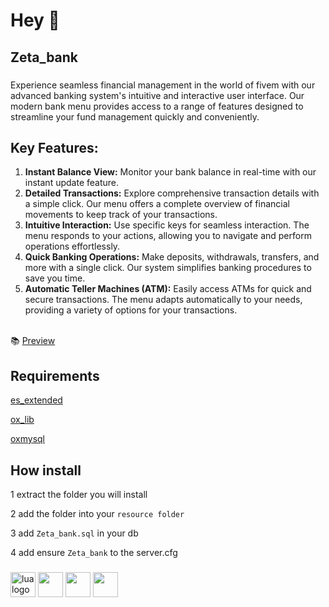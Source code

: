 <h1 align="left">Hey 👋</h1>

###

###

<h2 align="left">Zeta_bank</h2>

###

<p>
        Experience seamless financial management in the world of fivem with our advanced banking system's intuitive and interactive user interface. Our modern bank menu provides access to a range of features designed to streamline your fund management quickly and conveniently.
</p>

<h2>Key Features:</h2>

<ol>
    <li><strong>Instant Balance View:</strong> Monitor your bank balance in real-time with our instant update feature.</li>
    <li><strong>Detailed Transactions:</strong> Explore comprehensive transaction details with a simple click. Our menu offers a complete overview of financial movements to keep track of your transactions.</li>
    <li><strong>Intuitive Interaction:</strong> Use specific keys for seamless interaction. The menu responds to your actions, allowing you to navigate and perform operations effortlessly.</li>
    <li><strong>Quick Banking Operations:</strong> Make deposits, withdrawals, transfers, and more with a single click. Our system simplifies banking procedures to save you time.</li>
    <li><strong>Automatic Teller Machines (ATM):</strong> Easily access ATMs for quick and secure transactions. The menu adapts automatically to your needs, providing a variety of options for your transactions.</li>
</ol>
  
<br>📚 [Preview](https://streamable.com/kmfxvy)

 <h2 align="left">Requirements</h2>

[es_extended](https://github.com/ESX-Official/es_extended)

[ox_lib](https://github.com/overextended/ox_lib)

[oxmysql](https://github.com/overextended/oxmysql)

###

<h2 align="left">How install</h2>

1 extract the folder you will install

2 add the folder into your ```resource folder```

3 add ```Zeta_bank.sql``` in your db

4 add ensure ```Zeta_bank``` to the server.cfg

###

<div align="left">
    <img style='bacground:blue;' src="https://cdn.jsdelivr.net/gh/devicons/devicon/icons/lua/lua-original.svg" height="40" alt="lua logo"  />
    <img src="https://cdn.jsdelivr.net/gh/devicons/devicon/icons/javascript/javascript-original.svg" height="40" />
    <img src="https://cdn.jsdelivr.net/gh/devicons/devicon/icons/html5/html5-plain-wordmark.svg" height="40" />
    <img src="https://cdn.jsdelivr.net/gh/devicons/devicon/icons/css3/css3-plain-wordmark.svg"height="40" />
  <img width="12" />
</div>

###
